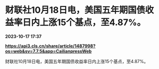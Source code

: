 # 财联社10月18日电，美国五年期国债收益率日内上涨15个基点，至4.87%。

**2023-10-17 17:37**

**https://api3.cls.cn/share/article/1487998?os=web&sv=7.7.5&app=CailianpressWeb**

财联社10月18日电，美国五年期国债收益率日内上涨15个基点，至4.87%。